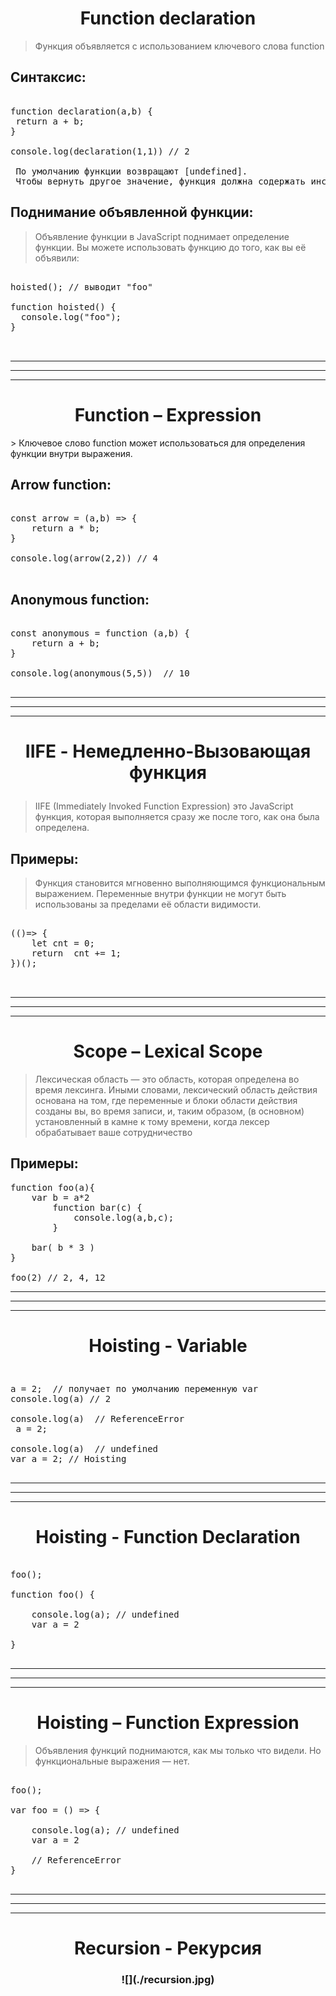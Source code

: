 <h1 align='center'>
 Function declaration
</h1>

> Функция объявляется с использованием ключевого слова function

## Синтаксис:

<pre>

function declaration(a,b) {
 return a + b;
}

console.log(declaration(1,1)) // 2

 По умолчанию функции возвращают [undefined]. 
 Чтобы вернуть другое значение, функция должна содержать инструкцию [return], которая указывает, какое значение возвращать.
</pre>

## Поднимание объявленной функции:

> Объявление функции в JavaScript поднимает определение функции.
> Вы можете использовать функцию до того, как вы её объявили:

<pre>

hoisted(); // выводит "foo"

function hoisted() {
  console.log("foo");
}


</pre>

---

---

---
<h1 align='center'>
 Function – Expression
</h1>
> Ключевое слово function может использоваться для определения функции внутри выражения.

## Arrow function:

<pre>

const arrow = (a,b) => {
    return a * b;
}

console.log(arrow(2,2)) // 4

</pre>

## Anonymous function:

<pre>

const anonymous = function (a,b) {
    return a + b;
}

console.log(anonymous(5,5))  // 10

</pre>

---

---

---
<h1 align='center'>

IIFE - Немедленно-Вызовающая функция
</h1>

> IIFE (Immediately Invoked Function Expression) это JavaScript функция, которая выполняется сразу же после того, как она была определена.

## Примеры:

> Функция становится мгновенно выполняющимся функциональным выражением. Переменные внутри функции не могут быть использованы за пределами её области видимости.

<pre>

(()=> {
    let cnt = 0;
    return  cnt += 1;
})();
 

</pre>

---

---

---
<h1 align='center'>
    Scope – Lexical Scope
</h1>

> Лексическая область — это область, которая определена
> во время лексинга. Иными словами, лексический
> область действия основана на том, где переменные
> и блоки области действия созданы
> вы, во время записи, и, таким образом,
> (в основном) установленный в камне к тому времени, когда лексер
> обрабатывает ваше сотрудничество

## Примеры:

<pre>
function foo(a){
    var b = a*2
        function bar(c) {
            console.log(a,b,c);
        }
    
    bar( b * 3 )
}

foo(2) // 2, 4, 12
</pre>

---

---

---
<h1 align='center'>

Hoisting - Variable

</h1>

<pre>

a = 2;  // получает по умолчанию переменную var 
console.log(a) // 2

console.log(a)  // ReferenceError
 a = 2;

console.log(a)  // undefined
var a = 2; // Hoisting

</pre>

---

---

---
<h1 align='center'>
 Hoisting - Function Declaration
</h1>

<pre>

foo();

function foo() {
    
    console.log(a); // undefined
    var a = 2

}

</pre>
 
 ----
 ----
 ----
<h1 align='center'>
  Hoisting – Function Expression
</h1>

> Объявления функций поднимаются, как мы только что видели.
Но функциональные выражения — нет.

<pre>

foo();

var foo = () => {
    
    console.log(a); // undefined
    var a = 2

    // ReferenceError
}

</pre>
----
----
----
<h1 align='center'>
 Recursion - Рекурсия
</h1>
<h3 align="center">
![](./recursion.jpg)
</h3>